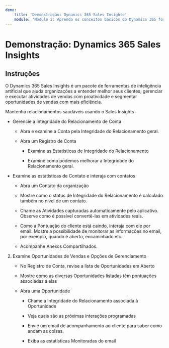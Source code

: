 ```yaml
---
demo:
    title: 'Demonstração: Dynamics 365 Sales Insights'
    module: 'Módulo 2: Aprenda os conceitos básicos do Dynamics 365 for Sales'
---
```


# Demonstração: Dynamics 365 Sales Insights

## Instruções

O Dynamics 365 Sales Insights é um pacote de ferramentas de inteligência artificial que ajuda organizações a entender melhor seus clientes, gerenciar e executar atividades de vendas com proatividade e segmentar oportunidades de vendas com mais eficiência. 

Mantenha relacionamentos saudáveis usando o Sales Insights

- Gerencie a Integridade do Relacionamento de Conta

	- Abra e examine a Conta pela Integridade do Relacionamento geral.

	- Abra um Registro de Conta

		- Examine as Estatísticas de Integridade do Relacionamento

		- Examine como podemos melhorar a Integridade do Relacionamento geral. 

- Examine as estatísticas de Contato e interaja com contatos

	- Abra um Contato da organização

	- Mostre como o status de Integridade do Relacionamento é calculado também no nível de um contato.

	- Chame as Atividades capturadas automaticamente pelo aplicativo. Observe como é possível convertê-las em atividades reais. 

	- Como a Pontuação do cliente está caindo, interaja com ele por email. Mostre a possibilidade de monitorar as informações no email, por exemplo, quando é aberto, encaminhado etc. 

	- Acompanhe Anexos Compartilhados. 

 

2. Examine Oportunidades de Vendas e Opções de Gerenciamento

	- No Registro de Conta, revise a lista de Oportunidades em Aberto

	- Mostre como as diversas Oportunidades listadas têm pontuações associadas a elas

	- Abra uma Oportunidade

		- Chame a Integridade do Relacionamento associada à Oportunidade

		- Veja quais são as próximas interações programadas 

		- Envie um email de acompanhamento ao cliente para saber como andam as coisas. 

		- Exiba as estatísticas Monitoradas do email 

